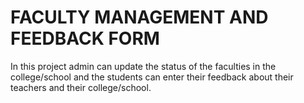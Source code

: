 # FACULTY MANAGEMENT AND FEEDBACK FORM
In this project admin can update the status of the faculties in the college/school and the students can enter their feedback about their teachers and their college/school.
